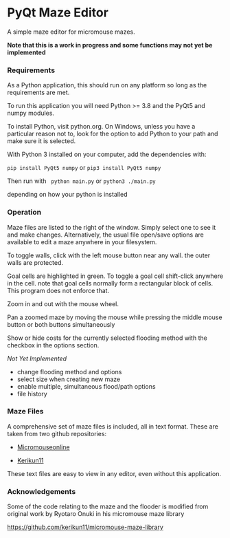 # PyQt Maze Editor

A simple maze editor for micromouse mazes.

__Note that this is a work in progress and some functions may not yet be implemented__

### Requirements

As a Python application, this should run on any platform so long as the requirements are met.

To run this application you will need Python >= 3.8 and the PyQt5 and numpy modules.

To install Python, visit python.org. On Windows, unless you have a particular reason not to, look for the option to 
add Python to your path and make sure it is selected. 

With Python 3 installed on your computer, add the dependencies with:

```pip install PyQt5 numpy``` or ```pip3 install PyQt5 numpy```

Then run with ``` python main.py``` or ```python3 ./main.py```

depending on how your python is installed

### Operation

Maze files are listed to the right of the window. Simply select one to see it and make changes. Alternatively, the 
usual file open/save options are available to edit a maze anywhere in your filesystem.

To toggle walls, click with the left mouse button near any wall. the outer walls are protected.

Goal cells are highlighted in green. To toggle a goal cell shift-click anywhere in the cell. note that goal cells 
normally form a rectangular block of cells. This program does not enforce that.

Zoom in and out with the mouse wheel.

Pan a zoomed maze by moving the mouse while pressing the middle mouse button or both buttons simultaneously

Show or hide costs for the currently selected flooding method with the checkbox in the options section.

_Not Yet Implemented_
 - change flooding method and options
 - select size when creating new maze
 - enable multiple, simultaneous flood/path options
 - file history

### Maze Files

A comprehensive set of maze files is included, all in text format. These are taken from two github repositories:

- [Micromouseonline](https://github.com/micromouseonline/mazefiles)

- [Kerikun11](https://github.com/kerikun11/micromouse-maze-data)

These text files are easy to view in any editor, even without this application. 

### Acknowledgements

Some of the code relating to the maze and the flooder is modified from original work by Ryotaro Onuki in his 
micromouse maze library

https://github.com/kerikun11/micromouse-maze-library


